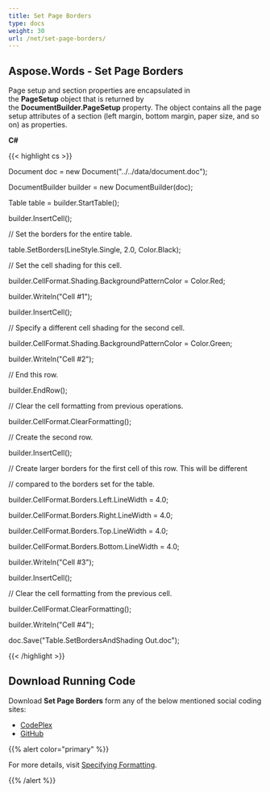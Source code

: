 ```yaml
---
title: Set Page Borders
type: docs
weight: 30
url: /net/set-page-borders/
---
```


## **Aspose.Words - Set Page Borders**
Page setup and section properties are encapsulated in the **PageSetup** object that is returned by the **DocumentBuilder.PageSetup** property. The object contains all the page setup attributes of a section (left margin, bottom margin, paper size, and so on) as properties. 

**C#**

{{< highlight cs >}}

 Document doc = new Document("../../data/document.doc");

DocumentBuilder builder = new DocumentBuilder(doc);

Table table = builder.StartTable();

builder.InsertCell();

// Set the borders for the entire table.

table.SetBorders(LineStyle.Single, 2.0, Color.Black);

// Set the cell shading for this cell.

builder.CellFormat.Shading.BackgroundPatternColor = Color.Red;

builder.Writeln("Cell #1");

builder.InsertCell();

// Specify a different cell shading for the second cell.

builder.CellFormat.Shading.BackgroundPatternColor = Color.Green;

builder.Writeln("Cell #2");

// End this row.

builder.EndRow();

// Clear the cell formatting from previous operations.

builder.CellFormat.ClearFormatting();

// Create the second row.

builder.InsertCell();

// Create larger borders for the first cell of this row. This will be different

// compared to the borders set for the table.

builder.CellFormat.Borders.Left.LineWidth = 4.0;

builder.CellFormat.Borders.Right.LineWidth = 4.0;

builder.CellFormat.Borders.Top.LineWidth = 4.0;

builder.CellFormat.Borders.Bottom.LineWidth = 4.0;

builder.Writeln("Cell #3");

builder.InsertCell();

// Clear the cell formatting from the previous cell.

builder.CellFormat.ClearFormatting();

builder.Writeln("Cell #4");

doc.Save("Table.SetBordersAndShading Out.doc");

{{< /highlight >}}
## **Download Running Code**
Download **Set Page Borders** form any of the below mentioned social coding sites:

- [CodePlex](https://asposenpoi.codeplex.com/downloads/get/1475296)
- [GitHub](https://github.com/aspose-words/Aspose.Words-for-.NET/releases/download/Aspose.Words_Features_Missing_in_NPOI_v_1.0/Set.Page.Borders.Aspose.Words.zip)

{{% alert color="primary" %}} 

For more details, visit [Specifying Formatting](http://www.aspose.com/docs/display/wordsnet/Specifying+Formatting).

{{% /alert %}}
